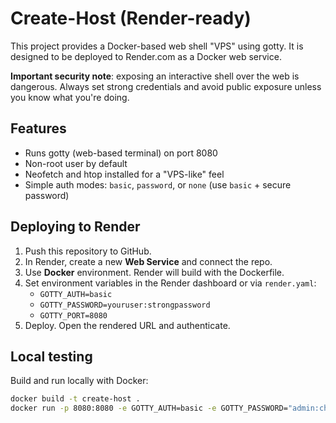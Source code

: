 # Create-Host (Render-ready)

This project provides a Docker-based web shell "VPS" using gotty. It is designed to be deployed to Render.com as a Docker web service.

**Important security note**: exposing an interactive shell over the web is dangerous. Always set strong credentials and avoid public exposure unless you know what you're doing.

## Features
- Runs gotty (web-based terminal) on port 8080
- Non-root user by default
- Neofetch and htop installed for a "VPS-like" feel
- Simple auth modes: `basic`, `password`, or `none` (use `basic` + secure password)

## Deploying to Render
1. Push this repository to GitHub.
2. In Render, create a new **Web Service** and connect the repo.
3. Use **Docker** environment. Render will build with the Dockerfile.
4. Set environment variables in the Render dashboard or via `render.yaml`:
   - `GOTTY_AUTH=basic`
   - `GOTTY_PASSWORD=youruser:strongpassword`
   - `GOTTY_PORT=8080`
5. Deploy. Open the rendered URL and authenticate.

## Local testing
Build and run locally with Docker:

```bash
docker build -t create-host .
docker run -p 8080:8080 -e GOTTY_AUTH=basic -e GOTTY_PASSWORD="admin:changeme" create-host
